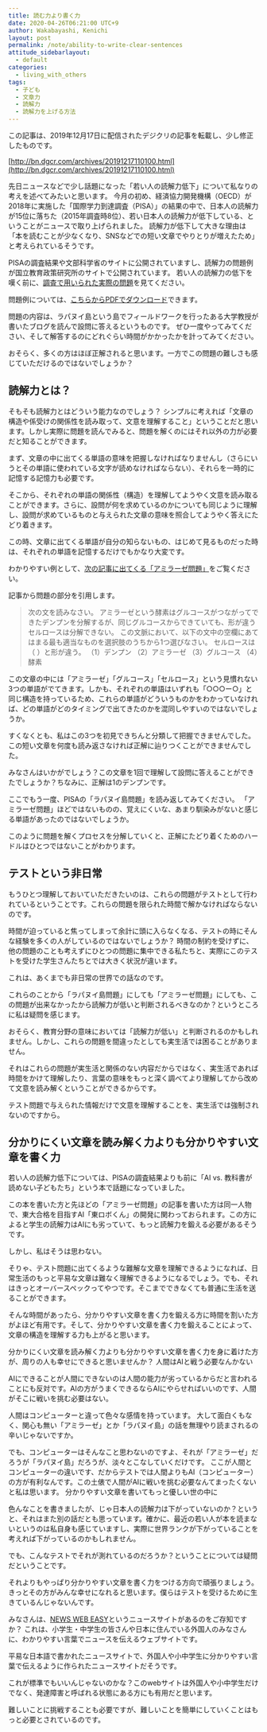 ```yaml
---
title: 読む力より書く力
date: 2020-04-26T06:21:00 UTC+9
author: Wakabayashi, Kenichi
layout: post
permalink: /note/ability-to-write-clear-sentences
attitude_sidebarlayout:
  - default
categories:
  - living_with_others
tags:
  - 子ども
  - 文章力
  - 読解力
  - 読解力を上げる方法
---
```

この記事は、2019年12月17日に配信されたデジクリの記事を転載し、少し修正したものです。

[http://bn.dgcr.com/archives/20191217110100.html](http://bn.dgcr.com/archives/20191217110100.html)

先日ニュースなどで少し話題になった「若い人の読解力低下」について私なりの考えを述べてみたいと思います。
今月の初め、経済協力開発機構（OECD）が2018年に実施した「国際学力到達調査（PISA）」の結果の中で、日本人の読解力が15位に落ちた（2015年調査時8位）、若い日本人の読解力が低下している、ということがニュースで取り上げられました。
読解力が低下して大きな理由は「本を読むことが少なくなり、SNSなどでの短い文章でやりとりが増えたため」と考えられているそうです。

PISAの調査結果や文部科学省のサイトに公開されていますし、読解力の問題例が国立教育政策研究所のサイトで公開されています。
若い人の読解力の低下を嘆く前に、[調査で用いられた実際の問題](https://www.mext.go.jp/a_menu/shotou/gakuryoku-chousa/sonota/detail/1344310.htm)を見てください。

問題例については、[こちらからPDFでダウンロード](https://www.nier.go.jp/kokusai/pisa/pdf/2018/04_example.pdf)できます。

問題の内容は、ラパヌイ島という島でフィールドワークを行ったある大学教授が書いたブログを読んで設問に答えるというものです。
ぜひ一度やってみてください、そして解答するのにどれぐらい時間がかかったかを計ってみてください。

おそらく、多くの方はほぼ正解されると思います。一方でこの問題の難しさも感じていただけるのではないでしょうか？

## 読解力とは？
そもそも読解力とはどういう能力なのでしょう？
シンプルに考えれば「文章の構造や係受けの関係性を読み取って、文意を理解すること」ということだと思います。しかし実際に問題を読んでみると、問題を解くのにはそれ以外の力が必要だと知ることができます。

まず、文章の中に出てくる単語の意味を把握しなければなりませんし（さらにいうとその単語に使われている文字が読めなければならない）、それらを一時的に記憶する記憶力も必要です。

そこから、それぞれの単語の関係性（構造）を理解してようやく文意を読み取ることができます。さらに、設問が何を求めているのかについても同じように理解し、設問が求めているものと与えられた文章の意味を照合してようやく答えにたどり着きます。

この時、文章に出てくる単語が自分の知らないもの、はじめて見るものだった時は、それぞれの単語を記憶するだけでもかなり大変です。

わかりやすい例として、[次の記事に出てくる「アミラーゼ問題」]((https://toyokeizai.net/articles/-/300847?page=3))をご覧ください。

記事から問題の部分を引用します。

> 次の文を読みなさい。
> アミラーゼという酵素はグルコースがつながってできたデンプンを分解するが、同じグルコースからできていても、形が違うセルロースは分解できない。
> この文脈において、以下の文中の空欄にあてはまる最も適当なものを選択肢のうちから1つ選びなさい。
> セルロースは（ ）と形が違う。
> （1）デンプン （2）アミラーゼ （3）グルコース （4）酵素

この文章の中には「アミラーゼ」「グルコース」「セルロース」という見慣れない3つの単語がでてきます。しかも、それぞれの単語はいずれも「○○○ー○」と同じ構造を持っているため、これらの単語がどういうものかをわかっていなければ、どの単語がどのタイミングで出てきたのかを混同しやすいのではないでしょうか。

すくなくとも、私はこの3つを初見できちんと分類して把握できませんでした。この短い文章を何度も読み返さなければ正解に辿りつくことができませんでした。

みなさんはいかがでしょう？この文章を1回で理解して設問に答えることができたでしょうか？ちなみに、正解は1のデンプンです。

ここでもう一度、PISAの「ラパヌイ島問題」を読み返してみてください。
「アミラーゼ問題」ほどではないものの、覚えにくいな、あまり馴染みがないと感じる単語があったのではないでしょうか。

このように問題を解くプロセスを分解していくと、正解にたどり着くためのハードルはひとつではないことがわかります。

## テストという非日常
もうひとつ理解しておいていただきたいのは、これらの問題がテストとして行われているということです。これらの問題を限られた時間で解かなければならないのです。

時間が迫っていると焦ってしまって余計に頭に入らなくなる、テストの時にそんな経験を多くの人がしているのではないでしょうか？
時間の制約を受けずに、他の問題のことも考えずにひとつの問題に集中できる私たちと、実際にこのテストを受けた学生さんたちとでは大きく状況が違います。

これは、あくまでも非日常の世界での話なのです。

これらのことから「ラパヌイ島問題」にしても「アミラーゼ問題」にしても、この問題が出来なかったから読解力が低いと判断されるべきなのか？というところに私は疑問を感じます。

おそらく、教育分野の意味においては「読解力が低い」と判断されるのかもしれません。しかし、これらの問題を間違ったとしても実生活では困ることがありません。

それはこれらの問題が実生活と関係のない内容だからではなく、実生活であれば時間をかけて理解したり、言葉の意味をもっと深く調べてより理解してから改めて文意を読み解くということができるからです。

テスト問題で与えられた情報だけで文意を理解することを、実生活では強制されないのですから。

## 分かりにくい文章を読み解く力よりも分かりやすい文章を書く力
若い人の読解力低下については、PISAの調査結果よりも前に「AI vs. 教科書が読めない子どもたち」という本で話題になっていました。

この本を書いた方と先ほどの「アミラーゼ問題」の記事を書いた方は同一人物で、東大合格を目指すAI「東ロボくん」の開発に関わっておられます。この方によると学生の読解力はAIにも劣っていて、もっと読解力を鍛える必要があるそうです。

しかし、私はそうは思わない。

そりゃ、テスト問題に出てくるような難解な文章を理解できるようになれば、日常生活のもっと平易な文章は難なく理解できるようになるでしょう。でも、それはきっとオーバースペックってやつです。そこまでできなくても普通に生活を送ることができます。

そんな時間があったら、分かりやすい文章を書く力を鍛える方に時間を割いた方がよほど有用です。そして、分かりやすい文章を書く力を鍛えることによって、文章の構造を理解する力も上がると思います。

分かりにくい文章を読み解く力よりも分かりやすい文章を書く力を身に着けた方が、周りの人も幸せにできると思いませんか？
人間はAIと戦う必要なんかない

AIにできることが人間にできないのは人間の能力が劣っているからだと言われることにも反対です。AIの方がうまくできるならAIにやらせればいいのです、人間がそこに戦いを挑む必要はない。

人間はコンピューターと違って色々な感情を持っています。
大して面白くもなく、関心も無い「アミラーゼ」とか「ラパヌイ島」の話を無理やり読まされるの辛いじゃないですか。

でも、コンピューターはそんなこと思わないのですよ、それが「アミラーゼ」だろうが「ラパヌイ島」だろうが、淡々とこなしていくだけです。
ここが人間とコンピューターの違いです、だからテストでは人間よりもAI（コンピューター）の方が有利なんです。この土俵で人間がAIに戦いを挑む必要なんてまったくないと私は思います。
分かりやすい文章を書いてもっと優しい世の中に

色んなことを書きましたが、じゃ日本人の読解力は下がっていないのか？というと、それはまた別の話だとも思っています。確かに、最近の若い人が本を読まないというのは私自身も感じていますし、実際に世界ランクが下がっていることを考えれば下がっているのかもしれません。

でも、こんなテストでそれが測れているのだろうか？ということについては疑問だということです。

それよりもやっぱり分かりやすい文章を書く力をつける方向で頑張りましょう。きっとその方がみんな幸せになれると思います。僕らはテストを受けるために生きているんじゃないんです。

みなさんは、[NEWS WEB EASY](https://www3.nhk.or.jp/news/easy/)というニュースサイトがあるのをご存知ですか？
これは、小学生・中学生の皆さんや日本に住んでいる外国人のみなさんに、わかりやすい言葉でニュースを伝えるウェブサイトです。

平易な日本語で書かれたニュースサイトで、外国人や小中学生に分かりやすい言葉で伝えるように作られたニュースサイトだそうです。

これが標準でもいいんじゃないのかな？このwebサイトは外国人や小中学生だけでなく、発達障害と呼ばれる状態にある方にも有用だと思います。

難しいことに挑戦することも必要ですが、難しいことを簡単にしていくことはもっと必要とされているのです。
